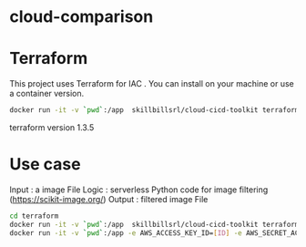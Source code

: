 cloud-comparison
================

# Terraform

This project uses Terraform for IAC .
You can install on your machine or use a container version. 

```bash
docker run -it -v `pwd`:/app  skillbillsrl/cloud-cicd-toolkit terraform -help
```

terraform version 1.3.5

# Use case

Input  : a image File
Logic  : serverless Python code for image filtering (https://scikit-image.org/)
Output : filtered image File

```bash
cd terraform
docker run -it -v `pwd`:/app  skillbillsrl/cloud-cicd-toolkit terraform init
docker run -it -v `pwd`:/app -e AWS_ACCESS_KEY_ID=[ID] -e AWS_SECRET_ACCESS_KEY=[KEY] skillbillsrl/cloud-cicd-toolkit terraform apply
```